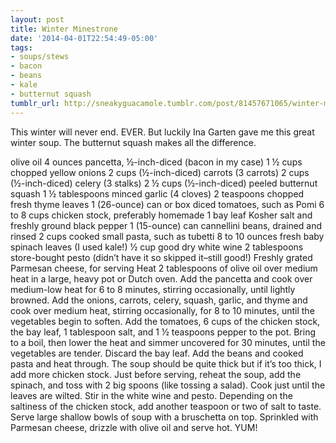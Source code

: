 ```yaml
---
layout: post
title: Winter Minestrone
date: '2014-04-01T22:54:49-05:00'
tags:
- soups/stews
- bacon
- beans
- kale
- butternut squash
tumblr_url: http://sneakyguacamole.tumblr.com/post/81457671065/winter-minestrone
---
```

This winter will never end. EVER. But luckily Ina Garten gave me this great winter soup. The butternut squash makes all the difference.


olive oil
4 ounces pancetta, ½-inch-diced (bacon in my case)
1 ½ cups chopped yellow onions
2 cups (½-inch-diced) carrots (3 carrots)
2 cups (½-inch-diced) celery (3 stalks)
2 ½ cups (½-inch-diced) peeled butternut squash
1 ½ tablespoons minced garlic (4 cloves)
2 teaspoons chopped fresh thyme leaves
1 (26-ounce) can or box diced tomatoes, such as Pomi
6 to 8 cups chicken stock, preferably homemade
1 bay leaf
Kosher salt and freshly ground black pepper
1 (15-ounce) can cannellini beans, drained and rinsed
2 cups cooked small pasta, such as tubetti
8 to 10 ounces fresh baby spinach leaves (I used kale!)
½ cup good dry white wine
2 tablespoons store-bought pesto (didn’t have it so skipped it–still good!)
Freshly grated Parmesan cheese, for serving
Heat 2 tablespoons of olive oil over medium heat in a large, heavy pot or Dutch oven. Add the pancetta and cook over medium-low heat for 6 to 8 minutes, stirring occasionally, until lightly browned. Add the onions, carrots, celery, squash, garlic, and thyme and cook over medium heat, stirring occasionally, for 8 to 10 minutes, until the vegetables begin to soften. Add the tomatoes, 6 cups of the chicken stock, the bay leaf, 1 tablespoon salt, and 1 ½ teaspoons pepper to the pot. Bring to a boil, then lower the heat and simmer uncovered for 30 minutes, until the vegetables are tender. Discard the bay leaf. Add the beans and cooked pasta and heat through. The soup should be quite thick but if it’s too thick, I add more chicken stock.
Just before serving, reheat the soup, add the spinach, and toss with 2 big spoons (like tossing a salad). Cook just until the leaves are wilted. Stir in the white wine and pesto. Depending on the saltiness of the chicken stock, add another teaspoon or two of salt to taste. Serve large shallow bowls of soup with a bruschetta on top. Sprinkled with Parmesan cheese, drizzle with olive oil and serve hot.
YUM!
